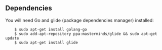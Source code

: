 ## Dependencies

You will need Go and glide (package dependencies manager) installed:

```
	$ sudo apt-get install golang-go
	$ sudo add-apt-repository ppa:masterminds/glide && sudo apt-get update 
	$ sudo apt-get install glide
```